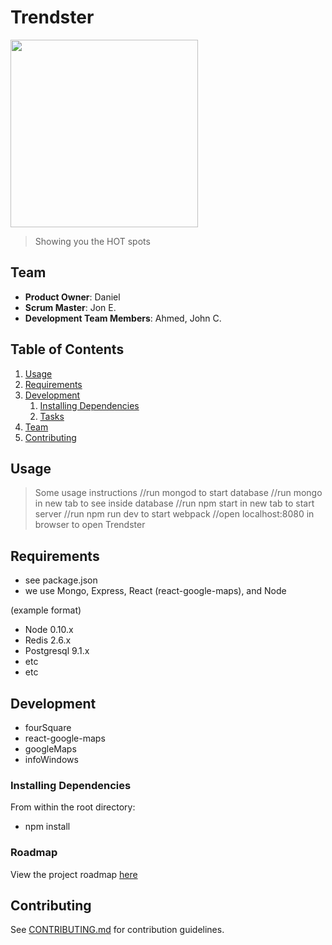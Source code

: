 # Trendster

<img src="images/trendster.jpg" width="300"/>

> Showing you the HOT spots

## Team

  - __Product Owner__: Daniel
  - __Scrum Master__: Jon E.
  - __Development Team Members__: Ahmed, John C.

## Table of Contents

1. [Usage](#Usage)
1. [Requirements](#requirements)
1. [Development](#development)
    1. [Installing Dependencies](#installing-dependencies)
    1. [Tasks](#tasks)
1. [Team](#team)
1. [Contributing](#contributing)

## Usage

> Some usage instructions
//run mongod to start database
//run mongo in new tab to see inside database
//run npm start in new tab to start server
//run npm run dev to start webpack
//open localhost:8080 in browser to open Trendster

## Requirements
- see package.json
 - we use Mongo, Express, React (react-google-maps), and Node

(example format)
- Node 0.10.x
- Redis 2.6.x
- Postgresql 9.1.x
- etc
- etc

## Development

- fourSquare
- react-google-maps
- googleMaps
- infoWindows


### Installing Dependencies

From within the root directory:

- npm install

### Roadmap

View the project roadmap [here](LINK_TO_PROJECT_ISSUES)


## Contributing

See [CONTRIBUTING.md](CONTRIBUTING.md) for contribution guidelines.